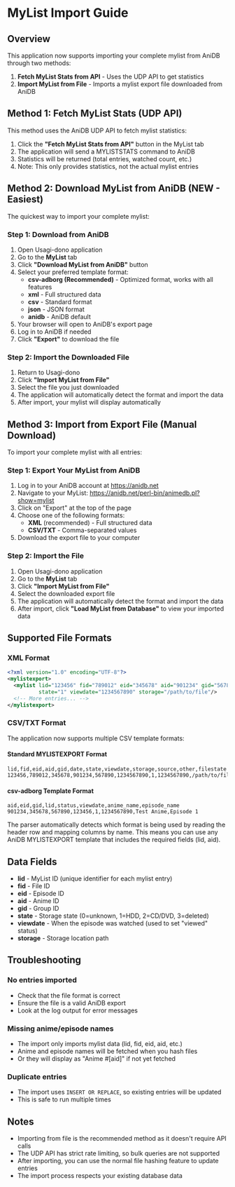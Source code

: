 # MyList Import Guide

## Overview

This application now supports importing your complete mylist from AniDB through two methods:

1. **Fetch MyList Stats from API** - Uses the UDP API to get statistics
2. **Import MyList from File** - Imports a mylist export file downloaded from AniDB

## Method 1: Fetch MyList Stats (UDP API)

This method uses the AniDB UDP API to fetch mylist statistics:

1. Click the **"Fetch MyList Stats from API"** button in the MyList tab
2. The application will send a MYLISTSTATS command to AniDB
3. Statistics will be returned (total entries, watched count, etc.)
4. Note: This only provides statistics, not the actual mylist entries

## Method 2: Download MyList from AniDB (NEW - Easiest)

The quickest way to import your complete mylist:

### Step 1: Download from AniDB
1. Open Usagi-dono application
2. Go to the **MyList** tab
3. Click **"Download MyList from AniDB"** button
4. Select your preferred template format:
   - **csv-adborg (Recommended)** - Optimized format, works with all features
   - **xml** - Full structured data
   - **csv** - Standard format
   - **json** - JSON format
   - **anidb** - AniDB default
5. Your browser will open to AniDB's export page
6. Log in to AniDB if needed
7. Click **"Export"** to download the file

### Step 2: Import the Downloaded File
1. Return to Usagi-dono
2. Click **"Import MyList from File"**
3. Select the file you just downloaded
4. The application will automatically detect the format and import the data
5. After import, your mylist will display automatically

## Method 3: Import from Export File (Manual Download)

To import your complete mylist with all entries:

### Step 1: Export Your MyList from AniDB

1. Log in to your AniDB account at https://anidb.net
2. Navigate to your MyList: https://anidb.net/perl-bin/animedb.pl?show=mylist
3. Click on "Export" at the top of the page
4. Choose one of the following formats:
   - **XML** (recommended) - Full structured data
   - **CSV/TXT** - Comma-separated values
5. Download the export file to your computer

### Step 2: Import the File

1. Open Usagi-dono application
2. Go to the **MyList** tab
3. Click **"Import MyList from File"**
4. Select the downloaded export file
5. The application will automatically detect the format and import the data
6. After import, click **"Load MyList from Database"** to view your imported data

## Supported File Formats

### XML Format
```xml
<?xml version="1.0" encoding="UTF-8"?>
<mylistexport>
  <mylist lid="123456" fid="789012" eid="345678" aid="901234" gid="567890" 
          state="1" viewdate="1234567890" storage="/path/to/file"/>
  <!-- More entries... -->
</mylistexport>
```

### CSV/TXT Format

The application now supports multiple CSV template formats:

#### Standard MYLISTEXPORT Format
```
lid,fid,eid,aid,gid,date,state,viewdate,storage,source,other,filestate
123456,789012,345678,901234,567890,1234567890,1,1234567890,/path/to/file,...
```

#### csv-adborg Template Format
```
aid,eid,gid,lid,status,viewdate,anime_name,episode_name
901234,345678,567890,123456,1,1234567890,Test Anime,Episode 1
```

The parser automatically detects which format is being used by reading the header row and mapping columns by name. This means you can use any AniDB MYLISTEXPORT template that includes the required fields (lid, aid).

## Data Fields

- **lid** - MyList ID (unique identifier for each mylist entry)
- **fid** - File ID
- **eid** - Episode ID
- **aid** - Anime ID
- **gid** - Group ID
- **state** - Storage state (0=unknown, 1=HDD, 2=CD/DVD, 3=deleted)
- **viewdate** - When the episode was watched (used to set "viewed" status)
- **storage** - Storage location path

## Troubleshooting

### No entries imported
- Check that the file format is correct
- Ensure the file is a valid AniDB export
- Look at the log output for error messages

### Missing anime/episode names
- The import only imports mylist data (lid, fid, eid, aid, etc.)
- Anime and episode names will be fetched when you hash files
- Or they will display as "Anime #[aid]" if not yet fetched

### Duplicate entries
- The import uses `INSERT OR REPLACE`, so existing entries will be updated
- This is safe to run multiple times

## Notes

- Importing from file is the recommended method as it doesn't require API calls
- The UDP API has strict rate limiting, so bulk queries are not supported
- After importing, you can use the normal file hashing feature to update entries
- The import process respects your existing database data
